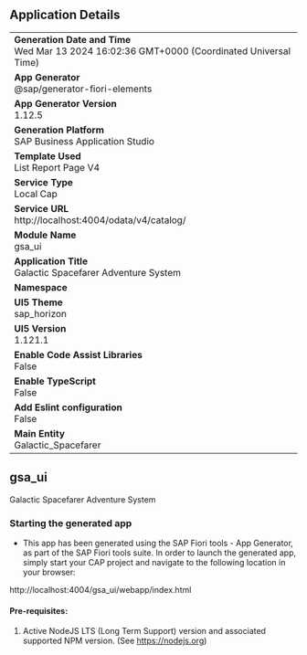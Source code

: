## Application Details
|               |
| ------------- |
|**Generation Date and Time**<br>Wed Mar 13 2024 16:02:36 GMT+0000 (Coordinated Universal Time)|
|**App Generator**<br>@sap/generator-fiori-elements|
|**App Generator Version**<br>1.12.5|
|**Generation Platform**<br>SAP Business Application Studio|
|**Template Used**<br>List Report Page V4|
|**Service Type**<br>Local Cap|
|**Service URL**<br>http://localhost:4004/odata/v4/catalog/
|**Module Name**<br>gsa_ui|
|**Application Title**<br>Galactic Spacefarer Adventure System|
|**Namespace**<br>|
|**UI5 Theme**<br>sap_horizon|
|**UI5 Version**<br>1.121.1|
|**Enable Code Assist Libraries**<br>False|
|**Enable TypeScript**<br>False|
|**Add Eslint configuration**<br>False|
|**Main Entity**<br>Galactic_Spacefarer|

## gsa_ui

Galactic Spacefarer Adventure System

### Starting the generated app

-   This app has been generated using the SAP Fiori tools - App Generator, as part of the SAP Fiori tools suite.  In order to launch the generated app, simply start your CAP project and navigate to the following location in your browser:

http://localhost:4004/gsa_ui/webapp/index.html

#### Pre-requisites:

1. Active NodeJS LTS (Long Term Support) version and associated supported NPM version.  (See https://nodejs.org)


